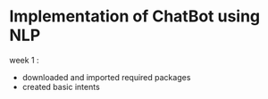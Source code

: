 # Implementation of ChatBot using NLP

week 1 :
- downloaded and imported required packages
- created basic intents
